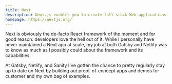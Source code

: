 ```yaml
---
title: Next
description: Next.js enables you to create full-stack Web applications by extending the latest React features
homepage: https://nextjs.org/
---
```


Next is obviously the de-facto React framework of the moment and for good reason: developers love the hell out of it. While I personally have never maintained a Next app at scale, my job at both Gatsby and Netlify was to know as much as I possibly could about the framework and its capabilities.

At Gatsby, Netlify, and Sanity I've gotten the chance to pretty regularly stay up to date on Next by building out proof-of-concept apps and demos for customer and my own bag of examples.
